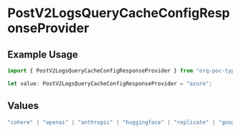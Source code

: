 # PostV2LogsQueryCacheConfigResponseProvider

## Example Usage

```typescript
import { PostV2LogsQueryCacheConfigResponseProvider } from "orq-poc-typescript-multi-env-version/models/operations";

let value: PostV2LogsQueryCacheConfigResponseProvider = "azure";
```

## Values

```typescript
"cohere" | "openai" | "anthropic" | "huggingface" | "replicate" | "google" | "google-ai" | "azure" | "aws" | "anyscale" | "perplexity" | "groq" | "fal" | "leonardoai" | "nvidia"
```